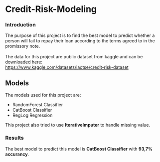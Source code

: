 # Credit-Risk-Modeling <br>

### Introduction
The purpose of this project is to find the best model to predict whether a person will fail to repay their loan according to the terms agreed to in the promissory note. <br>
<br>
The data for this project are public dataset from kaggle and can be downloaded here: <br>
https://www.kaggle.com/datasets/laotse/credit-risk-dataset <br>

## Models
The models used for this project are:
- RandomForest Classifier
- CatBoost Classifier
- RegLog Regression

This project also tried to use __IterativeImputer__ to handle missing value.

### Results
The best model to predict this model is __CatBoost Classifier__ with __93,7% accurancy__.
